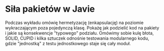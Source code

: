 # Siła pakietów w Javie

Podczas wykładu omówię hermetyzację (enkapsulację) na poziomie wykraczającym poza pojedynczą klasę. Pokażę jak podzielić
kod na pakiety i jakie są konsekwencje "typowego" podziału. Omówimy sobie kulę błota, SOLID, CUPID i kilka sztuczek
odnośnie testowania modularnego kodu, gdzie "jednostką" z testu jednostkowego staje się cały moduł.
